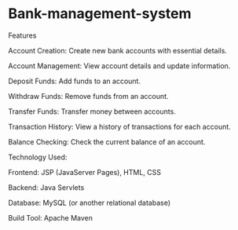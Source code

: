 # Bank-management-system
Features

Account Creation: Create new bank accounts with essential details.

Account Management: View account details and update information.

Deposit Funds: Add funds to an account.

Withdraw Funds: Remove funds from an account.

Transfer Funds: Transfer money between accounts.

Transaction History: View a history of transactions for each account.

Balance Checking: Check the current balance of an account.

Technology Used:

Frontend: JSP (JavaServer Pages), HTML, CSS

Backend: Java Servlets

Database: MySQL (or another relational database)

Build Tool: Apache Maven 

